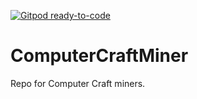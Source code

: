 [![Gitpod ready-to-code](https://img.shields.io/badge/Gitpod-ready--to--code-blue?logo=gitpod)](https://gitpod.io/#https://github.com/PainsGames/ComputerCraftMiner)

# ComputerCraftMiner
Repo for Computer Craft miners.
